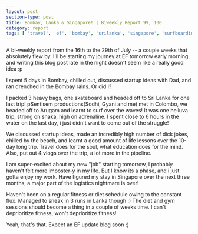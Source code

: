 ```yaml
---
layout: post
section-type: post
title: Bombay, Lanka & Singapore! | Biweekly Report 99, 100
category: report
tags: [ 'travel', 'ef', 'bombay', 'srilanka', 'singapore', 'surfboarding' ]
---
```


A bi-weekly report from the 16th to the 29th of July -- a couple weeks that absolutely flew by. I'll be starting my journey at EF tomorrow early morning, and writing this blog post late in the night doesn't seem like a really good idea :p

I spent 5 days in Bombay, chilled out, discussed startup ideas with Dad, and ran drenched in the Bombay rains. Or did i? 

I packed 3 heavy bags, one skateboard and headed off to Sri Lanka for one last trip! pSentisem productions(Sodhi, Gyani and me) met in Colombo, we headed off to Arugam and learnt to surf over the waves! It was one helluva trip, strong on shaka, high on adrenaline. I spent close to 6 hours in the water on the last day, i just didn't want to come out of the struggle!

We discussed startup ideas, made an incredibly high number of dick jokes, chilled by the beach, and learnt a good amount of life lessons over the 10-day long trip. Travel does for the soul, what education does for the mind. Also, put out 4 vlogs over the trip, a lot more in the pipeline.

I am super-excited about my new "job" starting tomorrow, I probably haven't felt more imposter-y in my life. But I know its a phase, and i just gotta enjoy my work. Have figured my stay in Singapore over the next three months, a major part of the logistics nightmare is over! 

Haven't been on a regular fitness or diet schedule owing to the constant flux. Managed to sneak in 3 runs in Lanka though :) The diet and gym sessions should become a thing in a couple of weeks time. I can't deprioritize fitness, won't deprioritize fitness!

Yeah, that's that. Expect an EF update blog soon :)